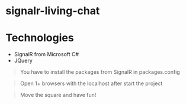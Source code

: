 # signalr-living-chat

# Technologies
- SignalR from Microsoft C#
- JQuery

> You have to install the packages from SignalR in packages.config

> Open 1+ browsers with the localhost after start the project

> Move the square and have fun!
